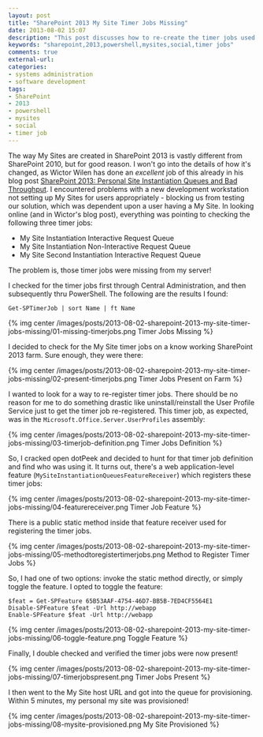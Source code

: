 ```yaml
---
layout: post
title: "SharePoint 2013 My Site Timer Jobs Missing"
date: 2013-08-02 15:07
description: "This post discusses how to re-create the timer jobs used for My Site creation in SharePoint 2013."
keywords: "sharepoint,2013,powershell,mysites,social,timer jobs"
comments: true
external-url: 
categories: 
- systems administration
- software development
tags:
- SharePoint
- 2013
- powershell
- mysites
- social
- timer job
---
```

The way My Sites are created in SharePoint 2013 is vastly different from SharePoint 2010, but for good reason. I won't go into the details of how it's changed, as Wictor Wilen has done an *excellent* job of this already in his blog post [SharePoint 2013: Personal Site Instantiation Queues and Bad Throughput](http://www.wictorwilen.se/sharepoint-2013-personal-site-instantiation-queues-and-bad-throughput). I encountered problems with a new development workstation not setting up My Sites for users appropriately - blocking us from testing our solution, which was dependent upon a user having a My Site. In looking online (and in Wictor's blog post), everything was pointing to checking the following three timer jobs:

 * My Site Instantiation Interactive Request Queue
 * My Site Instantiation Non-Interactive Request Queue
 * My Site Second Instantiation Interactive Request Queue

The problem is, those timer jobs were missing from my server!
<!--more-->
I checked for the timer jobs first through Central Administration, and then subsequently thru PowerShell. The following are the results I found:

```
Get-SPTimerJob | sort Name | ft Name
```

{% img center /images/posts/2013-08-02-sharepoint-2013-my-site-timer-jobs-missing/01-missing-timerjobs.png Timer Jobs Missing %}

I decided to check for the My Site timer jobs on a know working SharePoint 2013 farm. Sure enough, they were there:

{% img center /images/posts/2013-08-02-sharepoint-2013-my-site-timer-jobs-missing/02-present-timerjobs.png Timer Jobs Present on Farm %}

I wanted to look for a way to re-register timer jobs. There should be no reason for me to do something drastic like uninstall/reinstall the User Profile Service just to get the timer job re-registered. This timer job, as expected, was in the ``Microsoft.Office.Server.UserProfiles`` assembly:

{% img center /images/posts/2013-08-02-sharepoint-2013-my-site-timer-jobs-missing/03-timerjob-definition.png Timer Jobs Definition %}

So, I cracked open dotPeek and decided to hunt for that timer job definition and find who was using it. It turns out, there's a web application-level feature (``MySiteInstantiationQueuesFeatureReceiver``) which registers these timer jobs:

{% img center /images/posts/2013-08-02-sharepoint-2013-my-site-timer-jobs-missing/04-featurereceiver.png Timer Job Feature %}

There is a public static method inside that feature receiver used for registering the timer jobs. 

{% img center /images/posts/2013-08-02-sharepoint-2013-my-site-timer-jobs-missing/05-methodtoregistertimerjobs.png Method to Register Timer Jobs %}

So, I had one of two options: invoke the static method directly, or simply toggle the feature. I opted to toggle the feature:

```
$feat = Get-SPFeature 65B53AAF-4754-46D7-BB5B-7ED4CF5564E1
Disable-SPFeature $feat -Url http://webapp
Enable-SPFeature $feat -Url http://webapp
```

{% img center /images/posts/2013-08-02-sharepoint-2013-my-site-timer-jobs-missing/06-toggle-feature.png Toggle Feature %}

Finally, I double checked and verified the timer jobs were now present!

{% img center /images/posts/2013-08-02-sharepoint-2013-my-site-timer-jobs-missing/07-timerjobspresent.png Timer Jobs Present %}

I then went to the My Site host URL and got into the queue for provisioning. Within 5 minutes, my personal my site was provisioned!

{% img center /images/posts/2013-08-02-sharepoint-2013-my-site-timer-jobs-missing/08-mysite-provisioned.png My Site Provisioned %}
